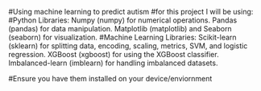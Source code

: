 #Using machine learning to predict autism
#for this project I will be using:
#Python Libraries:
	Numpy (numpy) for numerical operations.
	Pandas (pandas) for data manipulation.
	Matplotlib (matplotlib) and Seaborn (seaborn) for visualization.
#Machine Learning Libraries:
	Scikit-learn (sklearn) for splitting data, encoding, scaling, metrics, SVM, and logistic regression.
	XGBoost (xgboost) for using the XGBoost classifier.
	Imbalanced-learn (imblearn) for handling imbalanced datasets.

#Ensure you have them installed on your device/enviornment